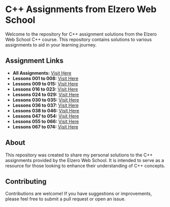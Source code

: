 # C++ Assignments from Elzero Web School

Welcome to the repository for C++ assignment solutions from the Elzero Web School C++ course. This repository contains solutions to various assignments to aid in your learning journey.

## Assignment Links

- **All Assignments:** [Visit Here](https://elzero.org/category/assignments/cpp-assignments/)
- **Lessons 001 to 008:** [Visit Here](https://elzero.org/cpp-assignments-lesson-1-to-8/)
- **Lessons 009 to 015:** [Visit Here](https://elzero.org/cpp-assignments-lesson-9-to-15/)
- **Lessons 016 to 023:** [Visit Here](https://elzero.org/cpp-assignments-lesson-16-to-23/)
- **Lessons 024 to 029:** [Visit Here](https://elzero.org/cpp-assignments-lesson-24-to-29/)
- **Lessons 030 to 035:** [Visit Here](https://elzero.org/cpp-assignments-lesson-30-to-35/)
- **Lessons 036 to 037:** [Visit Here](https://elzero.org/cpp-assignments-lesson-36-to-37/)
- **Lessons 038 to 046:** [Visit Here](https://elzero.org/cpp-assignments-lesson-38-to-46/)
- **Lessons 047 to 054:** [Visit Here](https://elzero.org/cpp-assignments-lesson-46-to-54/)
- **Lessons 055 to 066:** [Visit Here](https://elzero.org/cpp-assignments-lesson-55-to-66/)
- **Lessons 067 to 074:** [Visit Here](https://elzero.org/cpp-assignments-lesson-67-to-74/)

## About

This repository was created to share my personal solutions to the C++ assignments provided by the Elzero Web School. It is intended to serve as a resource for those looking to enhance their understanding of C++ concepts.

## Contributing

Contributions are welcome! If you have suggestions or improvements, please feel free to submit a pull request or open an issue.
